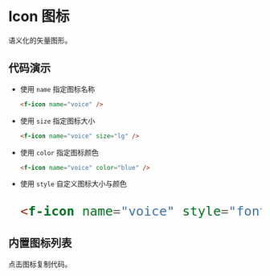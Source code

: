 # Icon 图标

语义化的矢量图形。

## 代码演示

- 使用 `name` 指定图标名称

    <f-icon name="voice" />

    ```html
    <f-icon name="voice" />
    ```

- 使用 `size` 指定图标大小

    <f-icon name="voice" size="lg" />

    ```html
    <f-icon name="voice" size="lg" />
    ```

- 使用 `color` 指定图标颜色

    <f-icon name="voice" color="blue" />

    ```html
    <f-icon name="voice" color="blue" />
    ```

- 使用 `style` 自定义图标大小与颜色

    <f-icon name="voice" style="font-size:30px;color:blue;" />

    ```html
    <f-icon name="voice" style="font-size:30px;color:blue;" />
    ```

## 内置图标列表

点击图标复制代码。

<f-grid cols="6">
  <f-grid-item v-for="icon in icons" :key="icon.id" :style="getStyle(icon)">
  <f-icon :name="icon.id" size="md" slot="icon" /><button class="copyBtn" v-clipboard="getCode(icon)" @success="copySuccessTip=true" />
  </f-grid-item>
</f-grid>

<f-toast type="success" v-model="copySuccessTip" maskClosable>代码复制成功~</f-toast>

## API

### Props

属性  | 说明     | 类型                                                                                     | 默认值
------|----------|------------------------------------------------------------------------------------------|---------
name  | 图标名称 | string                                                                                   | -
size  | 图标大小 | `default`（继承父元素的大小） &vert; `xxs` &vert; `xs` &vert; `sm` &vert; `md` &vert; `lg` | default
color | 图标颜色 | string                                                                                   | -

## 使用其他图标

### Material Icons 3

- 官网：[https://material.io/tools/icons](https://material.io/tools/icons)
- 示例：

    ```html
    <!-- 引入 CSS -->
    <link href="https://fonts.googleapis.com/icon?family=Material+Icons" rel="stylesheet">

    <!-- 使用 -->
    <f-icon name="md-alarm" />
    <f-icon name="md-done-all" />
    ```

### Ionicons 4

- 官网：[https://ionicons.com](https://ionicons.com)
- 示例：

    ```html
    <!-- 引入 CSS -->
    <link href="https://unpkg.com/ionicons@4.2.0/dist/css/ionicons.min.css" rel="stylesheet">

    <!-- 使用 -->
    <f-icon name="ion-ios-at" />
    <f-icon name="ion-md-at" />
    <f-icon name="ion-logo-javascript" />
    ```

### Font Awesome 5

- 官网：[https://fontawesome.com/icons](https://fontawesome.com/icons)
- 示例：

    ```html
    <!-- 引入 CSS -->
    <link rel="stylesheet" href="https://use.fontawesome.com/releases/v5.0.13/css/all.css" integrity="sha384-DNOHZ68U8hZfKXOrtjWvjxusGo9WQnrNx2sqG0tfsghAvtVlRW3tvkXWZh58N9jp" crossorigin="anonymous">

    <!-- 使用 -->
    <f-icon name="fa-book" />
    <f-icon name="fas-book" /><!-- Solid -->
    <f-icon name="far-book" /><!-- Regular -->
    <f-icon name="fal-book" /><!-- Light -->
    <f-icon name="fab-facebook" /><!-- Brand -->
    ```

<script>
import icons from 'ant-design-icons/dist/mobile/anticons.json'

export default {
  data: () => ({
    icons,
    copySuccessTip: false
  }),
  methods: {
    getStyle(icon) {
      return {
        cursor: 'pointer',
        background: ['dislike', 'fail', 'success'].indexOf(icon.id) >= 0 ? 'gray' : null
      }
    },
    getCode(icon) {
      return `<f-icon name="${icon.id}" />`
    }
  }
}
</script>

<style>
.copyBtn {
  position: absolute;
  width: 100%;
  right: 0;
  height: 100%;
  top: 0;
  overflow: hidden;
  -webkit-appearance: none;
  opacity: 0;
  cursor: pointer;
}
</style>
